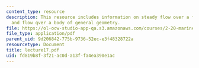 ```yaml
---
content_type: resource
description: This resource includes information on steady flow over a flat plate,
  and flow qver a body of general geometry.
file: https://ol-ocw-studio-app-qa.s3.amazonaws.com/courses/2-20-marine-hydrodynamics-13-021-spring-2005/fd819b8f3f21ac0da13ffa4ea390e1ac_lecture17.pdf
file_type: application/pdf
parent_uid: 9d206842-775b-9736-52ec-e3f48328722a
resourcetype: Document
title: lecture17.pdf
uid: fd819b8f-3f21-ac0d-a13f-fa4ea390e1ac
---
```

